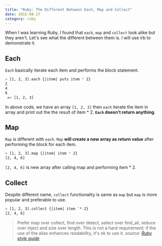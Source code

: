 ```yaml
---
title: "Ruby: The Different Between Each, Map and Collect"
date: 2015-08-27
category: ruby
---
```


When I was learning Ruby, I found that `each`, `map` and `collect` look alike but they aren't. Let's see what the different between them is. I will use irb to demonstrate it.

## Each

`Each` basically iterate each item and performs the block statement.

```bash
> [1, 2, 3].each {|item| puts item * 2}
2
4
6
 => [1, 2, 3]
 ```

In above code, we have an array `[1, 2, 3]` then `each` iterate the item in array and print out the the result of item \* 2. **`Each` doesn't return anything**.

## Map

`Map` is different with `each`. `Map` **will create a new array as return value** after performing the block for each item.

```bash
> [1, 2, 3].map {|item| item * 2}
[2, 4, 6]
```

`[2, 4, 6]` is new array after calling map and performing item \* 2.

## Collect

Despite different name, `collect` functionality is same as `map` but `map` is more popular and preferable to use.

```bash
> [1, 2, 3].collect {|item| item `* 2}
[2, 4, 6]
```

> Prefer map over collect, find over detect, select over find\_all, reduce over inject and size over length. This is not a hard requirement; if the use of the alias enhances readability, it's ok to use it. 
_source: [Ruby style guide](https://github.com/bbatsov/ruby-style-guide#map-fine-select-reduce-size)_
